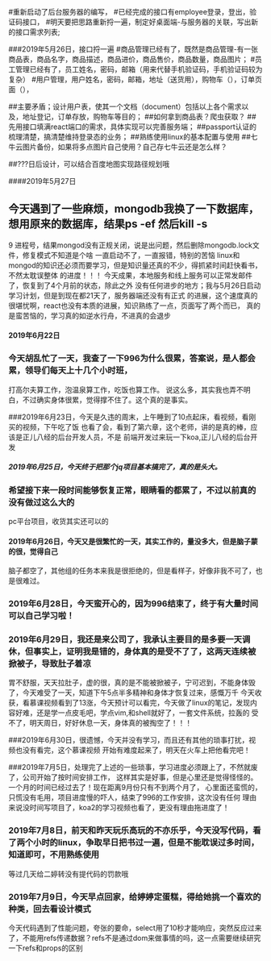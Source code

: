 #重新启动了后台服务器的编写，
#已经完成的接口有employee登录，登出，验证码接口，
#明天要把思路重新捋一遍，制定好桌面端-与服务器的关联，写出新的接口需求列表;

###2019年5月26日，接口捋一遍
#商品管理已经有了，既然是商品管理-有一张商品表，商品名字，商品描述，商品进价，商品售价，商品数量，商品图片；
#员工管理已经有了，员工姓名，密码，邮箱（用来代替手机验证码，手机验证码较为复杂）
#用户管理，用户姓名，密码，邮箱，地址（送货用），购物车（），订单页面（），

##主要矛盾；设计用户表，使其一个文档（document）包括以上各个需求以及，地址登记，订单存放，购物车等目的；
##如何拿到商品表？爬虫获取？
##先用接口填满react端口的需求，具体实现可以完善服务端；
##passport认证的梳理清楚，搞清楚维持登录态的业务；
##熟练使用linux的基本配置与使用
##七牛云图片备份，如果将多点图片自己使用？自己存七牛云还是怎么样？



##???日后设计，可以结合百度地图实现路径规划哦


####2019年5月27日
##  今天遇到了一些麻烦，mongodb我换了一下数据库，想用原来的数据库，结果ps -ef 然后kill -s
9 进程号，结果mongod没有正规关闭，说是出问题，然后删除mongodb.lock文件，修复模式不知道是个啥
一直启动不了，一直报错，特别的苦恼
linux和mongod的知识还必须而要学习，但是知识量还真的不少，得抓紧时间赶快看书，不然太耽误整体
的进度！！！    今天成果，本地服务和线上服务可以正常发邮件了，恢复到了4个月前的状态，除此之外
没有任何进步的地方；我与5月26日启动学习计划，但是到现在都21天了，服务器端还没有有正式
的进展，这个速度真的很堪忧啊，react也没有本质的进展，知识熟练了一点，页面写了两个而已，
真的是蛮苦恼的，学习真的如逆水行舟，不进真的会退步
#### 2019年6月22日
### 今天胡乱忙了一天，我查了一下996为什么很累，答案说，是人都会累，领导们每天上十几个小时班，
打高尔夫算工作，泡温泉算工作，吃饭也算工作。
说这么多，其实我也弄不明白，不过确实身体很累，觉得撑不住了。这个真的是事实。


###2019年6月23日，今天是久违的周末，上午睡到了10点起床，看视频，看刚买的视频，下午吃了饭
也看了会，看到了第六章，这个老师，讲的是真的棒，应该是正儿八经的后台开发人员，不是
前端开发过来玩一下koa,正儿八经的后台开发




##### 2019年6月25日，今天终于把那个jq项目基本搞完了，真的是头大。
### 希望接下来一段时间能够恢复正常，眼睛看的都累了，不过以前真的没有做过这么大的
pc平台项目，收货其实还可以的


#### 2019年6月26日，今天又是很繁忙的一天，其实工作的，量没多大，但是脑子蒙的很，觉得自己
脑子都空了，其他组的任务本来我是很拒绝的，但是看样子，好像非我不可了，也是很难过。


### 2019年6月28日，今天蛮开心的，因为996结束了，终于有大量时间可以自己学习啦！

### 2019年6月29日，我还是来公司了，我承认主要目的是多要一天调休，但事实上，证明我是错的，身体真的是受不了了，这两天连续被掀被子，导致肚子着凉
胃不舒服，天天拉肚子，虚的很，真的是不能被掀被子，宁可迟到，不能身体毁了，今天难受了一天，知道下午5点半多精神和身体才恢复过来，感慨万千
今天收获，看慕课视频看到了13涨，今天预计可以看完，今天做了linux的笔记，发现内容好难，还是学一点皮毛吧，学点vim,和shell就好了，一套文件系统，拉轰的
受不了，明天周日，好好休息一天，身体真的被掏空了！！！


###2019年6月30日，很遗憾，今天并没有学习，而且还有其他的琐事打扰，视频也没有看完，这个慕课视频
开始有难度起来了，明天在火车上把他看完吧！

###2019年7月5日，处理完了上述的一些琐事，学习进度必须跟上了，不然就废了，公司开始了按时间安排工作，
这样其实是好事，但是心里还是觉得怪怪的。一个月的时间已经过去了！现在距离9月份只有不到两个月了，
心里面还蛮慌的，只慌没有毛用，项目进度慢的吓人，结束了996的工作安排，这次没有任何
理由来说没时间写项目了，koa2的学习视频也看了，更没有理由拖进度了！

### 2019年7月8日，前天和昨天玩乐高玩的不亦乐乎，今天没写代码，看了两个小时的linux，争取早日把书过一遍，但是不能耽误过多时间，知道即可，不用熟练使用
等过几天给二婷转没有提代码的罚款哦

### 2019年7月9日，今天早点回家，给婷婷定蛋糕，得给她挑一个喜欢的种类，回去看设计模式
今天代码遇到了性能问题，夸张的要命，select用了10秒才能响应，突然反应过来了，不能用refs传递数据？refs不是通过dom来做事情的吗，这一点需要继续研究一下refs和props的区别 